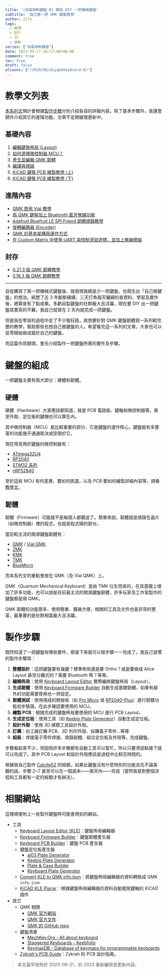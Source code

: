 ```yaml
---
title: '[自製QMK鍵盤-0] 開始 DIY 一把機械鍵盤'
subtitle: '自己做一把 QMK 鍵盤教學'
author: ZiTe
tags:
  - 教學
  - DIY
  - 3C
  - QMK
series: ["自製QMK鍵盤"]
date: 2023-04-17 20:17:00+08:00
comment: true
toc: true
draft: false
aliases: ["/2020/06/diyqmkkeyboard-0/"]
---
```


# 教學文列表

[本系列文](/series/自製qmk鍵盤/)預計會根據[製作步驟](#製作步驟)分別介紹各自的詳細內容。除了基本步驟外，我還會額外介紹其它的進階功能。文章不定期緩慢更新中。

## 基礎內容

1. [編輯鍵盤佈局 (Layout)](/posts/diyqmkkeyboard-kle/)
2. [如何選擇微控制器 MCU？](/posts/diyqmkkeyboard-mcu-sel/)
3. [產生並編輯 QMK 韌體](/posts/diyqmkkeyboard-edit-qmk/)
4. [編譯與燒錄](/posts/diyqmkkeyboard-build-flash-qmk/)
5. [KiCAD 鍵盤 PCB 繪製教學 (上)](/posts/diyqmkkeyboard-pcb-layout-sch/)
6. [KiCAD 鍵盤 PCB 繪製教學 (下)](/posts/diyqmkkeyboard-pcb-layout-layers/)

## 進階內容

- [QMK 啓用 Vial 教學](/posts/diyqmkkeyboard-vial/)
- [爲 QMK 鍵盤加上 Bluetooth 藍牙無線功能](/posts/diyqmkkeyboard-ble/)
- [Adafruit Bluefruit LE SPI Friend 韌體燒錄教學](/posts/diyqmkkeyboard-ble-module/)
- [旋轉編碼器 (Encoder)](/posts/diyqmkkeyboard-encoder/)
- [QMK 的基本架構與運作方式](/posts/diyqmkkeyboard-operate/)
- [在 Custom Matrix 中使用 UART 與控制滑鼠遊標，並加上無線模組](/posts/diyqmkkeyboard-custom-matrix/)

## 封存

- [0.21.3 版 QMK 韌體教學](/posts/diyqmkkeyboard-firmware-0-21-3/)
- [0.18.3 版 QMK 韌體教學](/posts/diyqmkkeyboard-firmware-0-18/)

---

自從購買了第一把機械式鍵盤後，就發現我總是少一把鍵盤，也萌生出「自己做鍵盤」的想法。經歷了近 3 年斷斷續續、三天打魚兩天曬網的查資料、學習及實作後，總算是有了點成果。多虧自製鍵盤的社群龐大且活躍，現在要 DIY 出一把鍵盤其實真的不難，我自己就曾在 2 天內就完成一把鍵盤。

但是我在學習的過程中走了不少冤枉路，故想要針對 QMK 鍵盤韌體寫一系列較完整的教學，幫助那些也想自己做鍵盤的人。希望看完這一系列的文章，大家也可以從零開始做成屬於自己的鍵盤。

而這篇作爲開頭，會先介紹製作一把鍵盤所需的要件及步驟。

<!--more-->

# 鍵盤的組成

一把鍵盤主要有兩大部分：硬體和韌體。

## 硬體

硬體（Hardware）大家應該都知道，就是 PCB 電路板、鍵軸和微控制器等，甚至外殼、定位板和鍵帽也可以算在內。

其中微控制器（MCU）是比較重要的部分，它是鍵盤的運作核心，鍵盤能有多豐富的功能幾乎通通取決或受限於它。

現在常見用於鍵盤的微控制器有：
- [ATmega32U4](https://www.microchip.com/en-us/product/ATmega32U4)
- [RP2040](https://www.raspberrypi.com/products/rp2040/)
- [STM32 系列](https://www.st.com/en/microcontrollers-microprocessors/stm32-32-bit-arm-cortex-mcus.html)
- [nRF52840](https://www.nordicsemi.com/products/nrf52840)

至於這些 MCU 有何差異、要如何挑選，以及 PCB 要如何繪製詳細內容等，請看[教學文](#教學文列表)。

## 韌體

韌體（Firmware）可能就不是每個人都聽過了。簡單來說，韌體就是燒錄在晶片（如微控制器）裡的程式，也就是程式碼的部分。

當前較主流的開源鍵盤韌體有：
- [QMK](https://github.com/qmk/qmk_firmware) / [Vial QMK](https://github.com/vial-kb/vial-qmk)
- [ZMK](https://github.com/zmkfirmware/zmk)
- [KMK](https://github.com/KMKfw/kmk_firmware)
- [TMK](https://github.com/tmk/tmk_keyboard)
- [BlueMicro](https://github.com/jpconstantineau/BlueMicro_BLE)

而本系列文的重點會放在 QMK（及 Vial QMK）上。

QMK（Quantum Mechanical Keyboard）是由 TMK 衍生而來的，在其基礎上增加了許多功能，也可以說是目前最主流的開源鍵盤韌體，許多玩家及工作室製作的鍵盤都是用 QMK。

QMK 韌體的功能眾多、使用簡單、擴展方便，相關的工具及文件也是非常的豐富，最重要的是社群相當龐大且活躍。

# 製作步驟

既然知道了一把鍵盤有哪些要件，那接下來就可以按步驟一一完成了。我自己習慣的製作步驟爲：

1. **整體設計**：這把鍵盤要有幾鍵？標準佈局還是要 Ortho？或是要做成 Alice Layout 甚至分離式的？需要 Bluetooth 嗎？等等。
2. **編輯佈局**：使用 [Keyboard Layout Editor](http://www.keyboard-layout-editor.com/) 實際編排鍵盤佈局（Layout）。
3. **生成韌體**：使用 [Keyboard Firmware Builder](https://kbfirmware.com/) 自動生成基礎韌體，如果有額外的功能需要啓用也一併設定。
4. **韌體測試**：使用現成的開發板（如 [Pro Micro](https://www.sparkfun.com/products/12640) 或 [RP2040-Plus](https://www.waveshare.com/rp2040-plus.htm)）進行韌體功能初步驗證。在此步確認要使用的 MCU。
5. **繪製 PCB**：根據完成的鍵盤佈局要使用的 MCU 進行 PCB Layout。
6. **生成定位板**：使用工具（如 [Keebio Plate Generator](https://plate.keeb.io/)）自動生成定位板。
7. **設計外殼**：使用 3D 建模工具設計外殼。
8. **訂購**：向工廠訂購 PCB、3D 列印外殼、採購電子零件...等等
9. **組裝**：焊接電子零件焊接、燒錄韌體、組合定位板及外殼等，完成鍵盤。

步驟看起來不少，但因爲許多步驟都有自動工具可以幫忙，所以只要滑鼠點幾下就可以完成了。其中 PCB Layout 和設計外殼應該是過程中比較花時間的。

根據我自己製作 [Calcite52](https://github.com/ziteh/calcite) 的經驗，如果此鍵盤沒有什麼特別的功能且先不論美觀的話，步驟 2~7 甚至可以在一個週末——兩天內——完成（當然我是對整個流程和工具都有一定的經驗才有辦法）。

# 相關網站

這裡順便附上一些製作鍵盤時可能會用到的網站。

- 工具  
	- [Keyboard Layout Editor (KLE)](http://www.keyboard-layout-editor.com/)：鍵盤佈局編輯器
	- [Keyboard Firmware Builder](https://kbfirmware.com/)：鍵盤韌體產生器
	- [Keyboard PCB Builder](https://kb.xyz.is/)：鍵盤 PCB 產生器
	- 鍵盤定位板產生器
	  - [ai03 Plate Generator](https://kbplate.ai03.com/)
	  - [Keebio Plate Generator](https://plate.keeb.io/)
	  - [Plate & Case Builder](http://builder.swillkb.com/)
	  - [Keyboard Plate Generator](https://eswai.github.io/plategen/plategen.html)
	- [Convert KLE to QMK info.json](https://qmk.fm/converter/)：將鍵盤佈局編輯器的資料轉換成 QMK `info.json`
	- [KiCAD KLE Placer](https://github.com/zykrah/kicad-kle-placer)：根據鍵盤佈局編輯器的資料自動擺放鍵軸的 KiCAD 插件
- 其它  
  - QMK 相關
  	- [QMK 官方網站](https://qmk.fm/)
  	- [QMK 官方文件](https://docs.qmk.fm/#/)
  	- [QMK 的 GitHub repo](https://github.com/qmk/qmk_firmware)
  - 鍵盤清單
    - [MechKey.Org - All about keyboard](https://mechkey.org/)
    - [Staggered Keyboards - Keebfolio](https://keebfolio.netlify.app/en/staggered/)
    - [KeymapDB - Database of keymaps for programmable keyboards](https://keymapdb.com/)
  - [Zykrah's PCB Guide](https://guide.zykrah.me/)：Zykrah 的 PCB 設計指南。

> 本文最早發佈於 2020-06-21，於 2023 重新編排並更新內容。

